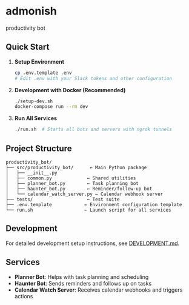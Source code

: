 # admonish

productivity bot

## Quick Start

1. **Setup Environment**

   ```bash
   cp .env.template .env
   # Edit .env with your Slack tokens and other configuration
   ```

2. **Development with Docker (Recommended)**

   ```bash
   ./setup-dev.sh
   docker-compose run --rm dev
   ```

3. **Run All Services**

   ```bash
   ./run.sh  # Starts all bots and servers with ngrok tunnels
   ```

## Project Structure

```text
productivity_bot/
├── src/productivity_bot/      ← Main Python package
│   ├── __init__.py
│   ├── common.py             ← Shared utilities
│   ├── planner_bot.py        ← Task planning bot
│   ├── haunter_bot.py        ← Reminder/follow-up bot
│   └── calendar_watch_server.py ← Calendar webhook server
├── tests/                    ← Test suite
├── .env.template            ← Environment configuration template
└── run.sh                   ← Launch script for all services
```

## Development

For detailed development setup instructions, see [DEVELOPMENT.md](./DEVELOPMENT.md).

## Services

- **Planner Bot**: Helps with task planning and scheduling
- **Haunter Bot**: Sends reminders and follows up on tasks  
- **Calendar Watch Server**: Receives calendar webhooks and triggers actions
